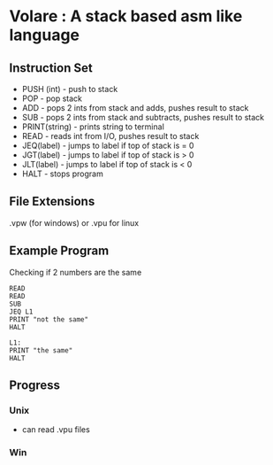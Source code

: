 # Volare : A stack based asm like language

## Instruction Set

+ PUSH (int)                            - push to stack
+ POP                                   - pop stack
+ ADD                                   - pops 2 ints from stack and adds, pushes result to stack
+ SUB                                   - pops 2 ints from stack and subtracts, pushes result to stack
+ PRINT(string)                         - prints string to terminal
+ READ                                  - reads int from I/O, pushes result to stack
+ JEQ(label)                            - jumps to label if top of stack is = 0
+ JGT(label)                            - jumps to label if top of stack is > 0
+ JLT(label)                            - jumps to label if top of stack is < 0
+ HALT                                  - stops program

## File Extensions
.vpw (for windows) or .vpu for linux

## Example Program
Checking if 2 numbers are the same
```
READ
READ
SUB
JEQ L1
PRINT "not the same"
HALT

L1:
PRINT "the same"
HALT
```


## Progress

### Unix
+ can read .vpu files

### Win
